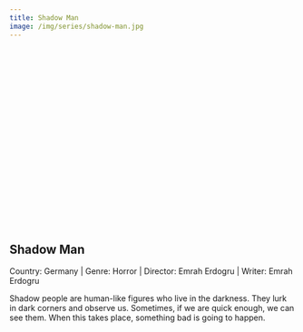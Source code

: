 ```yaml
---
title: Shadow Man
image: /img/series/shadow-man.jpg
---
```

<iframe width="560" height="315" src="" frameborder="0" allow="accelerometer; autoplay; encrypted-media; gyroscope; picture-in-picture" allowfullscreen></iframe>

## Shadow Man
Country: Germany | Genre: Horror | Director: Emrah Erdogru | Writer: Emrah Erdogru

Shadow people are human-like figures who live in the darkness. They lurk in dark corners and observe us. Sometimes, if we are quick enough, we can see them. When this takes place, something bad is going to happen.